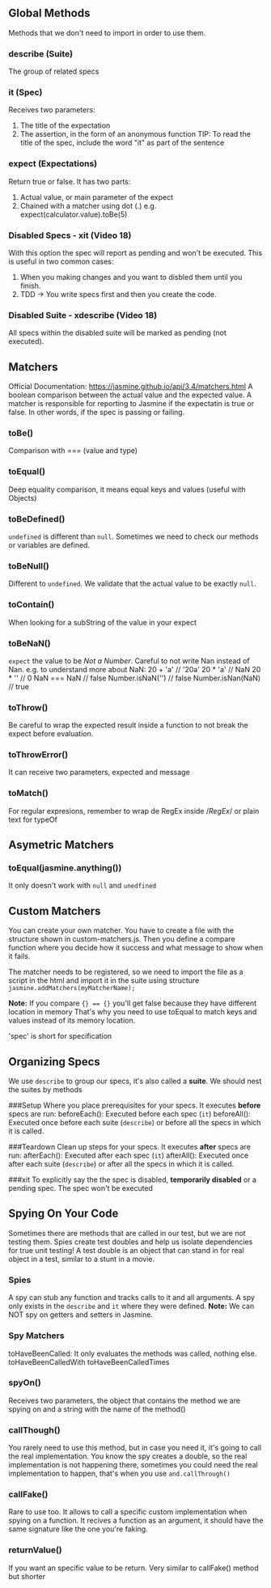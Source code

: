 ## Global Methods
Methods that we don't need to import in order to use them.

### describe (Suite)
The group of related specs

### it (Spec)
Receives two parameters:
1) The title of the expectation
2) The assertion, in the form of an anonymous function
TIP: To read the title of the spec, include the word "it" as part of the sentence

### expect (Expectations)
Return true or false. It has two parts:
1) Actual value, or main parameter of the expect
2) Chained with a matcher using dot (.)
e.g. expect(calculator.value).toBe(5)

### Disabled Specs - xit (Video 18)
With this option the spec will report as pending and won't be executed.
This is useful in two common  cases:

1) When you making changes and you want to disbled them until you finish.
2) TDD -> You write specs first and then you create the code.

### Disabled Suite - xdescribe (Video 18)
All specs within the disabled suite will be marked as pending (not executed).

## Matchers
Official Documentation: https://jasmine.github.io/api/3.4/matchers.html
A boolean comparison between the actual  value and the expected value.
A matcher is responsible for reporting to Jasmine if the expectatin is true or false.
In other words, if the spec is passing or failing.

### toBe()
Comparison with === (value and type)

### toEqual()
Deep equality comparison, it means equal keys and values (useful with Objects)

### toBeDefined()
`undefined` is different than `null`. Sometimes we need to check our methods or variables are defined.

### toBeNull()
Different to `undefined`. We validate that the actual value to be exactly `null`.

### toContain()
When looking for a subString of the value in your expect

### toBeNaN()
`expect` the value to be *Not a Number*. Careful to not write Nan instead of Nan.
e.g. to understand more about NaN:
20 + 'a' // '20a'
20 * 'a' // NaN
20 * '' // 0
NaN === NaN // false
Number.isNaN('') // false
Number.isNan(NaN) // true

### toThrow()
Be careful to wrap the expected result inside a function to not break the expect before evaluation.

### toThrowError()
It can receive two parameters, expected and message

### toMatch()
For regular expresions, remember to wrap de RegEx inside /*RegEx*/ or plain text for typeOf

## Asymetric Matchers

### toEqual(jasmine.anything())
It only doesn't work with `null` and `unedfined`

## Custom Matchers
You can create your own matcher. You have to create a file with the structure shown in custom-matchers.js.
Then you define a compare function where you decide how it success and what message to show when it fails.

The matcher needs to be registered, so we need to import the file as a script in the html and import it in the suite
using structure `jasmine.addMatchers(myMatcherName);`

**Note:** If you compare `{} == {}` you'll get false because they have different location in memory
That's why you need to use toEqual to match keys and values instead of its memory location.

'spec' is short for specification

## Organizing Specs
We use `describe` to group our specs, it's also called a **suite**.
We should nest the suites by methods

###Setup
Where you place prerequisites for your specs. It executes **before** specs are run:
beforeEach(): Executed before each spec (`it`)
beforeAll(): Executed once before each suite (`describe`) or before all the specs in which it is called.

###Teardown
Clean up steps for your specs. It executes **after** specs are run:
afterEach(): Executed after each spec (`it`)
afterAll(): Executed once after each suite (`describe`) or after all the specs in which it is called.

###xit
To explicitly say the the spec is disabled, **temporarily disabled** or a pending spec. The spec won't be executed

## Spying On Your Code
Sometimes there are methods that are called in our test, but we are not testing them.
Spies create test doubles and help us isolate dependencies for true unit testing!
A test double is an object that can stand in for real object in a test, similar to a stunt in a movie.

### Spies
A spy can stub any function and tracks calls to it and all arguments.
A spy only exists in the `describe` and `it` where they were defined.
**Note:** We can NOT spy on getters and setters in Jasmine.

### Spy Matchers
toHaveBeenCalled: It only evaluates the methods was called, nothing else.
toHaveBeenCalledWith
toHaveBeenCalledTimes

### spyOn()
Receives two parameters, the object that contains the method we are spying on and a string with the name of the method()

### callThough()
You rarely need to use this method, but in case you need it, it's going to call the real implementation.
You know the spy creates a double, so the real implementation is not happening there, sometimes you
could need the real implementation to happen, that's when you use `and.callThrough()`

### callFake()
Rare to use too. It allows to call a specific custom implementation when spying on a function.
It recives a function as an argument, it should have the same signature like the one you're faking.

### returnValue()
If you want an specific value to be return. Very similar to callFake() method but shorter
